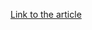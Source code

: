 [Link to the article](https://www.darkreading.com/analytics/prolific-cybercrime-gang-favors-legit-login-credentials/d/d-id/1322645?)

